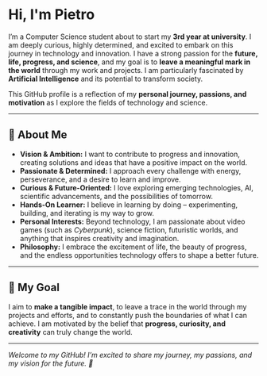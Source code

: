 # Hi, I'm Pietro

I’m a Computer Science student about to start my **3rd year at university**. I am deeply curious, highly determined, and excited to embark on this journey in technology and innovation. I have a strong passion for the **future, life, progress, and science**, and my goal is to **leave a meaningful mark in the world** through my work and projects. I am particularly fascinated by **Artificial Intelligence** and its potential to transform society.

This GitHub profile is a reflection of my **personal journey, passions, and motivation** as I explore the fields of technology and science.

---

## 🌟 About Me
- **Vision & Ambition:** I want to contribute to progress and innovation, creating solutions and ideas that have a positive impact on the world.  
- **Passionate & Determined:** I approach every challenge with energy, perseverance, and a desire to learn and improve.  
- **Curious & Future-Oriented:** I love exploring emerging technologies, AI, scientific advancements, and the possibilities of tomorrow.  
- **Hands-On Learner:** I believe in learning by doing – experimenting, building, and iterating is my way to grow.  
- **Personal Interests:** Beyond technology, I am passionate about video games (such as *Cyberpunk*), science fiction, futuristic worlds, and anything that inspires creativity and imagination.  
- **Philosophy:** I embrace the excitement of life, the beauty of progress, and the endless opportunities technology offers to shape a better future.

---

## 🔭 My Goal
I aim to **make a tangible impact**, to leave a trace in the world through my projects and efforts, and to constantly push the boundaries of what I can achieve. I am motivated by the belief that **progress, curiosity, and creativity** can truly change the world.

---
<!--
## 📂 Key Repositories
- **[Competences](https://github.com/pietro-exp/competences)** – Exercises, notes, and mini-projects documenting my learning journey across all university courses.  
- **[Projects]([https://github.com/<pietro-exp>/projects](https://github.com/pietro-exp/projects))** – Personal and academic projects demonstrating practical applications of my skills.

---

## 📬 Contact
- Email: pietromezz2204@gmail.com  
- LinkedIn: [linkedin.com/in/<pietro-m>](https://linkedin.com/in/pietro-m)

---
-->
*Welcome to my GitHub! I’m excited to share my journey, my passions, and my vision for the future. 🚀*
